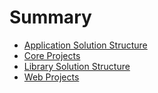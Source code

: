 # Summary

* [Application Solution Structure](solution_structure.md)
* [Core Projects](core_projects.md)
* [Library Solution Structure](library_solution_structure.md)
* [Web Projects](web_projects.md)
